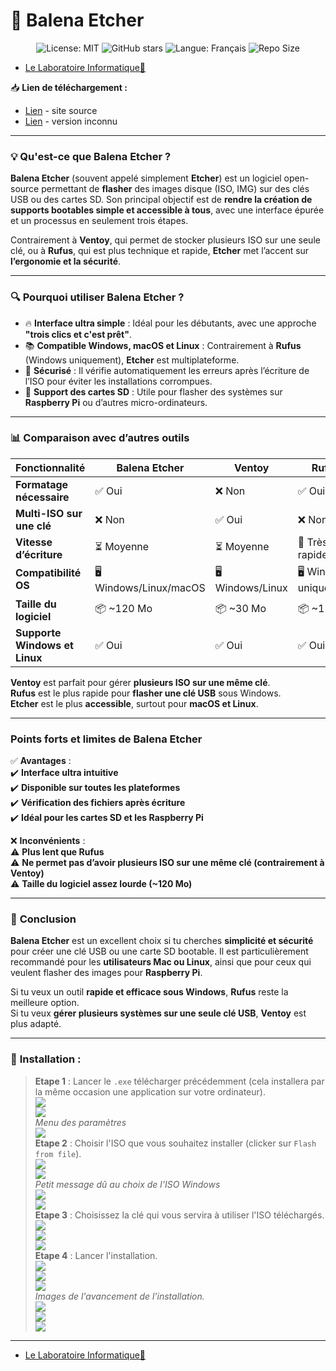# 🔑 Balena Etcher
<p align="center">
  <img src="https://img.shields.io/badge/License-MIT-blue.svg" alt="License: MIT" />
  <img src="https://img.shields.io/github/stars/HMathi/Docs?style=social" alt="GitHub stars" />
  <img src="https://img.shields.io/badge/langue-français-blue.svg" alt="Langue: Français" />
  <img src="https://img.shields.io/github/repo-size/HMathi/Docs" alt="Repo Size" />
</p>

- [Le Laboratoire Informatique🔬](/Docs.md)

📥 **Lien de téléchargement :**
- [Lien](https://etcher.balena.io/) - site source
- [Lien](https://lecrabeinfo.net/telecharger/balenaetcher/) - version inconnu

---

### 💡 **Qu'est-ce que Balena Etcher ?**  

**Balena Etcher** (souvent appelé simplement **Etcher**) est un logiciel open-source permettant de **flasher** des images disque (ISO, IMG) sur des clés USB ou des cartes SD. Son principal objectif est de **rendre la création de supports bootables simple et accessible à tous**, avec une interface épurée et un processus en seulement trois étapes.  

Contrairement à **Ventoy**, qui permet de stocker plusieurs ISO sur une seule clé, ou à **Rufus**, qui est plus technique et rapide, **Etcher** met l’accent sur **l’ergonomie et la sécurité**.  

---

### 🔍 **Pourquoi utiliser Balena Etcher ?**  

- 🔥 **Interface ultra simple** : Idéal pour les débutants, avec une approche **"trois clics et c'est prêt"**.  
- 📚 **Compatible Windows, macOS et Linux** : Contrairement à **Rufus** (Windows uniquement), **Etcher** est multiplateforme.  
- 🔐 **Sécurisé** : Il vérifie automatiquement les erreurs après l’écriture de l’ISO pour éviter les installations corrompues.  
- 💾 **Support des cartes SD** : Utile pour flasher des systèmes sur **Raspberry Pi** ou d’autres micro-ordinateurs.  

---

### 📊 **Comparaison avec d’autres outils**  

| Fonctionnalité        | Balena Etcher | Ventoy | Rufus |
|----------------------|--------------|--------|-------|
| **Formatage nécessaire** | ✅ Oui | ❌ Non | ✅ Oui |
| **Multi-ISO sur une clé** | ❌ Non | ✅ Oui | ❌ Non |
| **Vitesse d’écriture** | ⏳ Moyenne | ⏳ Moyenne | 🚀 Très rapide |
| **Compatibilité OS** | 🖥️ Windows/Linux/macOS | 🖥️ Windows/Linux | 🖥️ Windows uniquement |
| **Taille du logiciel** | 📦 ~120 Mo | 📦 ~30 Mo | 📦 ~1 Mo |
| **Supporte Windows et Linux** | ✅ Oui | ✅ Oui | ✅ Oui |

**Ventoy** est parfait pour gérer **plusieurs ISO sur une même clé**.  
**Rufus** est le plus rapide pour **flasher une clé USB** sous Windows.  
**Etcher** est le plus **accessible**, surtout pour **macOS et Linux**.  

---

### **Points forts et limites de Balena Etcher**  

✅ **Avantages** :  
✔️ **Interface ultra intuitive**  
✔️ **Disponible sur toutes les plateformes**  
✔️ **Vérification des fichiers après écriture**  
✔️ **Idéal pour les cartes SD et les Raspberry Pi**  

❌ **Inconvénients** :  
⚠️ **Plus lent que Rufus**  
⚠️ **Ne permet pas d’avoir plusieurs ISO sur une même clé (contrairement à Ventoy)**  
⚠️ **Taille du logiciel assez lourde (~120 Mo)**  

---

### 🎯 **Conclusion**  

**Balena Etcher** est un excellent choix si tu cherches **simplicité et sécurité** pour créer une clé USB ou une carte SD bootable. Il est particulièrement recommandé pour les **utilisateurs Mac ou Linux**, ainsi que pour ceux qui veulent flasher des images pour **Raspberry Pi**.  

Si tu veux un outil **rapide et efficace sous Windows**, **Rufus** reste la meilleure option.  
Si tu veux **gérer plusieurs systèmes sur une seule clé USB**, **Ventoy** est plus adapté.  

---

### 📜 **Installation :**

> **Etape 1** : Lancer le `.exe` télécharger précédemment (cela installera par la même occasion une application sur votre ordinateur).      
![](/CC/Balena%20Etcher/1.png)      
![](/CC/Balena%20Etcher/2.png)      
> *Menu des paramètres*     
![](/CC/Balena%20Etcher/3.png)      
> **Etape 2** : Choisir l'ISO que vous souhaitez installer (clicker sur `Flash from file`).     
![](/CC/Balena%20Etcher/4.png)      
![](/CC/Balena%20Etcher/5.png)      
> *Petit message dû au choix de l'ISO Windows*      
![](/CC/Balena%20Etcher/6.png)      
![](/CC/Balena%20Etcher/7.png)      
> **Etape 3** : Choisissez la clé qui vous servira à utiliser l'ISO téléchargés.        
![](/CC/Balena%20Etcher/8.png)      
![](/CC/Balena%20Etcher/9.png)      
![](/CC/Balena%20Etcher/10.png)     
> **Etape 4** : Lancer l'installation.      
![](/CC/Balena%20Etcher/11.png)     
![](/CC/Balena%20Etcher/12.png)     
![](/CC/Balena%20Etcher/13.png)     
> *Images de l'avancement de l'installation.*       
![](/CC/Balena%20Etcher/14.png)     
![](/CC/Balena%20Etcher/15.png)     
![](/CC/Balena%20Etcher/16.png)     

---
- [Le Laboratoire Informatique🔬](/Docs.md)
